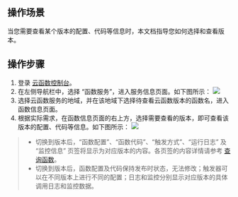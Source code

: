 ## 操作场景

当您需要查看某个版本的配置、代码等信息时，本文档指导您如何选择和查看版本。

## 操作步骤

1. 登录  [云函数控制台](https://console.cloud.tencent.com/scf)。
2. 在左侧导航栏中，选择 “函数服务”，进入服务信息页面。如下图所示：
![](https://main.qcloudimg.com/raw/11248c682a0a83abc1cb84afd13cca6a.png)
3. 选择云函数服务的地域，并在该地域下选择待查看云函数版本的函数名，进入函数信息页面。
4. 根据实际需求，在函数信息页面的右上方，选择需要查看的版本，即可查看该版本的配置、代码等信息。如下图所示：
![](https://main.qcloudimg.com/raw/d52d4fae1b2c6b3bfd42212432332abd.png)
> 
> - 切换到版本后，“函数配置”、“函数代码”、“触发方式”、“运行日志” 及 “监控信息” 页签将显示为对应版本的内容。各页签的内容详情请参考 [查询函数](https://intl.cloud.tencent.com/document/product/583/19809)。
> - 切换到版本后，函数配置及代码保持发布时状态，无法修改；触发器可以在不同版本上进行不同的配置；日志和监控分别显示对应版本的具体调用日志和监控数据。


